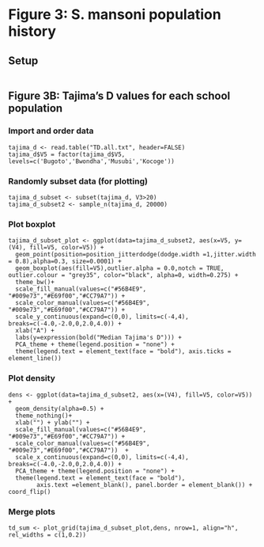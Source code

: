 # Figure 3: S. mansoni population history
## Setup <a name="setup"></a>
```{r}
```

## Figure 3B: Tajima’s D values for each school population 
### Import and order data
```{r}
tajima_d <- read.table("TD.all.txt", header=FALSE)
tajima_d$V5 = factor(tajima_d$V5, levels=c('Bugoto','Bwondha','Musubi','Kocoge'))
```
### Randomly subset data (for plotting)
```{r}
tajima_d_subset <- subset(tajima_d, V3>20)
tajima_d_subset2 <- sample_n(tajima_d, 20000)
```
### Plot boxplot
```{r}
tajima_d_subset_plot <- ggplot(data=tajima_d_subset2, aes(x=V5, y=(V4), fill=V5, color=V5)) + 
  geom_point(position=position_jitterdodge(dodge.width =1,jitter.width = 0.8),alpha=0.3, size=0.0001) +
  geom_boxplot(aes(fill=V5),outlier.alpha = 0.0,notch = TRUE, outlier.colour = "grey35", color="black", alpha=0, width=0.275) +
  theme_bw()+
  scale_fill_manual(values=c("#56B4E9", "#009e73","#E69f00","#CC79A7")) +
  scale_color_manual(values=c("#56B4E9", "#009e73","#E69f00","#CC79A7")) +
  scale_y_continuous(expand=c(0,0), limits=c(-4,4), breaks=c(-4.0,-2.0,0,2.0,4.0)) +
  xlab("A") +
  labs(y=expression(bold("Median Tajima's D"))) +
  PCA_theme + theme(legend.position = "none") +
  theme(legend.text = element_text(face = "bold"), axis.ticks = element_line())
```
### Plot density
```{r}
dens <- ggplot(data=tajima_d_subset2, aes(x=(V4), fill=V5, color=V5)) +
  geom_density(alpha=0.5) + 
  theme_nothing()+
  xlab("") + ylab("") +
  scale_fill_manual(values=c("#56B4E9", "#009e73","#E69f00","#CC79A7")) +
  scale_color_manual(values=c("#56B4E9", "#009e73","#E69f00","#CC79A7"))  +
  scale_x_continuous(expand=c(0,0), limits=c(-4,4), breaks=c(-4.0,-2.0,0,2.0,4.0)) +
  PCA_theme + theme(legend.position = "none") +
  theme(legend.text = element_text(face = "bold"),
        axis.text =element_blank(), panel.border = element_blank()) + coord_flip()
```
### Merge plots
```{r}
td_sum <- plot_grid(tajima_d_subset_plot,dens, nrow=1, align="h", rel_widths = c(1,0.2))
```
